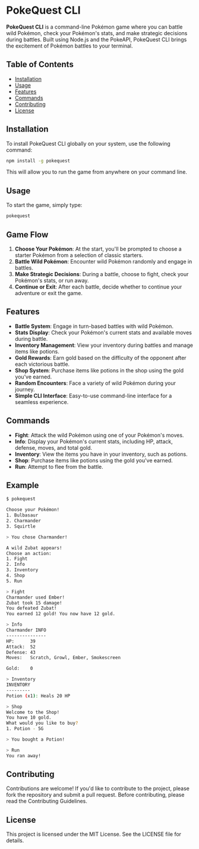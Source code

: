 # PokeQuest CLI

**PokeQuest CLI** is a command-line Pokémon game where you can battle wild Pokémon, check your Pokémon's stats, and make strategic decisions during battles. Built using Node.js and the PokeAPI, PokeQuest CLI brings the excitement of Pokémon battles to your terminal.

## Table of Contents

- [Installation](#installation)
- [Usage](#usage)
- [Features](#features)
- [Commands](#commands)
- [Contributing](#contributing)
- [License](#license)

## Installation

To install PokeQuest CLI globally on your system, use the following command:

```bash
npm install -g pokequest
```

This will allow you to run the game from anywhere on your command line.

## Usage
To start the game, simply type:

```bash
pokequest
```

## Game Flow
1. **Choose Your Pokémon**: At the start, you'll be prompted to choose a starter Pokémon from a selection of classic starters.
2. **Battle Wild Pokémon**: Encounter wild Pokémon randomly and engage in battles.
3. **Make Strategic Decisions**: During a battle, choose to fight, check your Pokémon's stats, or run away.
4. **Continue or Exit**: After each battle, decide whether to continue your adventure or exit the game.

## Features
- **Battle System**: Engage in turn-based battles with wild Pokémon.
- **Stats Display**: Check your Pokémon's current stats and available moves during battle.
- **Inventory Management**: View your inventory during battles and manage items like potions.
- **Gold Rewards**: Earn gold based on the difficulty of the opponent after each victorious battle.
- **Shop System**: Purchase items like potions in the shop using the gold you’ve earned.
- **Random Encounters**: Face a variety of wild Pokémon during your journey.
- **Simple CLI Interface**: Easy-to-use command-line interface for a seamless experience.

## Commands
- **Fight**: Attack the wild Pokémon using one of your Pokémon's moves.
- **Info**: Display your Pokémon's current stats, including HP, attack, defense, moves, and total gold.
- **Inventory**: View the items you have in your inventory, such as potions.
- **Shop**: Purchase items like potions using the gold you've earned.
- **Run**: Attempt to flee from the battle.

## Example

```bash
$ pokequest

Choose your Pokémon!
1. Bulbasaur
2. Charmander
3. Squirtle

> You chose Charmander!

A wild Zubat appears!
Choose an action:
1. Fight
2. Info
3. Inventory
4. Shop
5. Run

> Fight
Charmander used Ember!
Zubat took 15 damage!
You defeated Zubat!
You earned 12 gold! You now have 12 gold.

> Info
Charmander INFO
---------------
HP:      39
Attack:  52
Defense: 43
Moves:   Scratch, Growl, Ember, Smokescreen

Gold:    0

> Inventory
INVENTORY
---------
Potion (x1): Heals 20 HP

> Shop
Welcome to the Shop!
You have 10 gold.
What would you like to buy?
1. Potion - 5G

> You bought a Potion!

> Run
You ran away!

```

## Contributing
Contributions are welcome! If you'd like to contribute to the project, please fork the repository and submit a pull request. Before contributing, please read the Contributing Guidelines.

## License
This project is licensed under the MIT License. See the LICENSE file for details.
